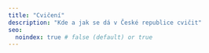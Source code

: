 ```yaml
---
title: "Cvičení"
description: "Kde a jak se dá v České republice cvičit"
seo:
  noindex: true # false (default) or true
---
```

